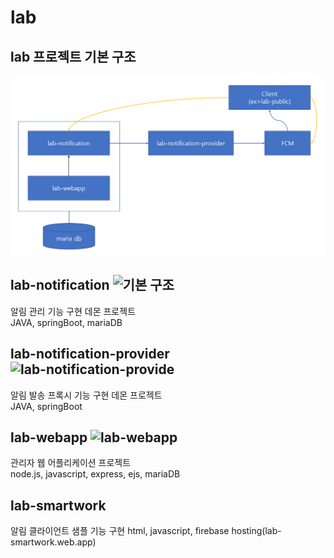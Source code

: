 # lab

## lab 프로젝트 기본 구조
![기본 구조](https://github.com/hyeonkyun/lab/blob/main/documents/basic_structure.png)

## lab-notification ![기본 구조](https://github.com/hyeonkyun/lab/tree/main/lab-notification)
알림 관리 기능 구현 데몬 프로젝트   
JAVA, springBoot, mariaDB

## lab-notification-provider ![lab-notification-provide](https://github.com/hyeonkyun/lab/tree/main/lab-notification-provider)
알림 발송 프록시 기능 구현 데몬 프로젝트    
JAVA, springBoot

## lab-webapp ![lab-webapp](https://github.com/hyeonkyun/lab/tree/main/lab-webapp) 
관리자 웹 어플리케이션 프로젝트   
node.js, javascript, express, ejs, mariaDB

## lab-smartwork 
알림 클라이언트 샘플 기능 구현 
html, javascript, firebase hosting(lab-smartwork.web.app)
